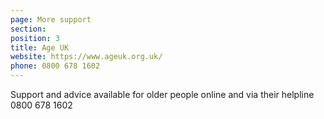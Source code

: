 ```yaml
---
page: More support
section:
position: 3
title: Age UK
website: https://www.ageuk.org.uk/
phone: 0800 678 1602
---
```

Support and advice available for older people online and via their helpline 0800 678 1602
